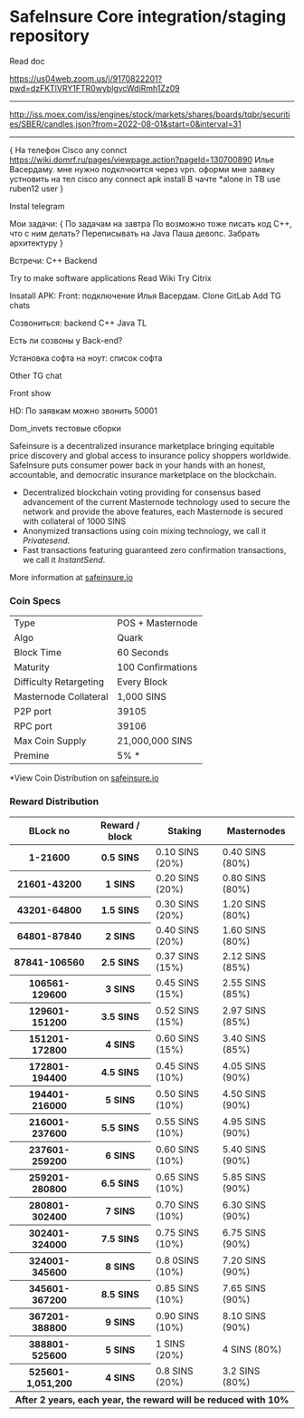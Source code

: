 SafeInsure Core integration/staging repository
=====================================
Read doc

https://us04web.zoom.us/j/9170822201?pwd=dzFKTlVRY1FTR0wyblgvcWdiRmh1Zz09


-------
http://iss.moex.com/iss/engines/stock/markets/shares/boards/tqbr/securities/SBER/candles.json?from=2022-08-01&start=0&interval=31

-------

{
На телефон Cisco any connct
	https://wiki.domrf.ru/pages/viewpage.action?pageId=130700890
	Илье Васердаму. мне нужно подклчюится через vpn. оформи  мне заявку
	устновить на тел cisco any connect
	apk install
	В чачте *alone
	in TB
	use ruben12 user
}

Instal telegram

Мои задачи:
{
По задачам на завтра
По возможно тоже писать код
С++, что с ним делать?
	Переписывать на Java
Паша девопс. Забрать архитектуру
}

Встречи:
	С++
	Backend

Try to make software applications
Read Wiki
Try Citrix

Insatall APK:
	Front:
	подключение Илья Васердам.
Clone GitLab
Add TG chats

Созвониться:
	backend C++
	Java
	TL

Есть ли созвоны у Back-end?

Установка софта на ноут:
	список софта

Other TG chat

Front show

HD:
По заявкам можно звонить
50001

Dom_invets тестовые сборки


Safeinsure is a decentralized insurance marketplace bringing equitable price discovery and global access to insurance policy shoppers worldwide. SafeInsure puts consumer power back in your hands with an honest, accountable, and democratic insurance marketplace on the blockchain.
- Decentralized blockchain voting providing for consensus based advancement of the current Masternode technology used to secure the network and provide the above features, each Masternode is secured with collateral of 1000 SINS
- Anonymized transactions using coin mixing technology, we call it _Privatesend_.
- Fast transactions featuring guaranteed zero confirmation transactions, we call it _InstantSend_.

More information at [safeinsure.io](https://www.safeinsure.io)

### Coin Specs
<table>
<tr><td>Type</td><td>POS + Masternode</td></tr>
<tr><td>Algo</td><td>Quark</td></tr>
<tr><td>Block Time</td><td>60 Seconds</td></tr>
<tr><td>Maturity</td><td>100 Confirmations</td></tr>
<tr><td>Difficulty Retargeting</td><td>Every Block</td></tr>
<tr><td>Masternode Collateral</td><td>1,000 SINS</td></tr>
<tr><td>P2P port</td><td>39105</td></tr>
<tr><td>RPC port</td><td>39106</td></tr>
<tr><td>Max Coin Supply</td><td>21,000,000 SINS</td></tr>
<tr><td>Premine</td><td>5% *</td></tr>
</table>

*View Coin Distribution on [safeinsure.io](https://www.safeinsure.io)

### Reward Distribution


<table>
<thead>
<tr>
<th scope="col">BLock no</th>
<th scope="col">Reward / block</th>
<th scope="col">Staking</th>
<th scope="col">Masternodes</th> 
</tr>
</thead>
<tbody>
<tr>
<th scope="row">1-21600</th>
<th scope="row">0.5 SINS</th>
<td>0.10 SINS (20%)</td>
<td>0.40 SINS (80%)</td> 
</tr>
<tr>
<th scope="row">21601-43200</th>
<th scope="row">1 SINS</th>
<td>0.20 SINS (20%)</td>
<td>0.80 SINS (80%)</td>
</tr>
<tr>
<th scope="row">43201-64800</th>
<th scope="row">1.5 SINS</th>
<td>0.30 SINS (20%)</td>
<td>1.20 SINS (80%)</td>
</tr>
<tr>
<th scope="row">64801-87840</th>
<th scope="row">2 SINS</th>
<td>0.40 SINS (20%)</td>
<td>1.60 SINS (80%)</td>
</tr>
<tr>
<th scope="row">87841-106560</th>
<th scope="row">2.5 SINS</th>
<td>0.37 SINS (15%)</td>
<td>2.12 SINS (85%)</td>
</tr>
<tr>
<th scope="row">106561-129600</th>
<th scope="row">3 SINS</th>
<td>0.45 SINS (15%)</td>
<td>2.55 SINS (85%)</td>
</tr>
<tr>
<th scope="row">129601-151200</th>
<th scope="row">3.5 SINS</th>
<td>0.52 SINS (15%)</td>
<td>2.97 SINS (85%)</td>
</tr>
<tr>
<th scope="row">151201-172800</th>
<th scope="row">4 SINS</th>
<td>0.60 SINS (15%)</td>
<td>3.40 SINS (85%)</td>
</tr>
<tr>
<th scope="row">172801-194400</th>
<th scope="row">4.5 SINS</th>
<td>0.45 SINS (10%)</td>
<td>4.05 SINS (90%)</td>
</tr>
<tr>
<th scope="row">194401-216000</th>
<th scope="row">5 SINS</th>
<td>0.50 SINS (10%)</td>
<td>4.50 SINS (90%)</td>
</tr>
<tr>
<th scope="row">216001-237600</th>
<th scope="row">5.5 SINS</th>
<td>0.55 SINS (10%)</td>
<td>4.95 SINS (90%)</td>
</tr>
<tr>
<th scope="row">237601-259200</th>
<th scope="row">6 SINS</th>
<td>0.60 SINS (10%)</td>
<td>5.40 SINS (90%)</td>
</tr>
<tr>
<th scope="row">259201-280800</th>
<th scope="row">6.5 SINS</th>
<td>0.65 SINS (10%)</td>
<td>5.85 SINS (90%)</td>
</tr>
<tr>
<th scope="row">280801-302400</th>
<th scope="row">7 SINS</th>
<td>0.70 SINS (10%)</td>
<td>6.30 SINS (90%)</td>
</tr>
<tr>
<th scope="row">302401-324000</th>
<th scope="row">7.5 SINS</th>
<td>0.75 SINS (10%)</td>
<td>6.75 SINS (90%)</td>
</tr>
<tr>
<th scope="row">324001-345600</th>
<th scope="row">8 SINS</th>
<td>0.8 0SINS (10%)</td>
<td>7.20 SINS (90%)</td>
</tr>
<tr>
<th scope="row">345601-367200</th>
<th scope="row">8.5 SINS</th>
<td>0.85 SINS (10%)</td>
<td>7.65 SINS (90%)</td>
</tr>
<tr>
<th scope="row">367201-388800</th>
<th scope="row">9 SINS</th>
<td>0.90 SINS (10%)</td>
<td>8.10 SINS (90%)</td>
</tr>
<tr>
<th scope="row">388801-525600</th>
<th scope="row">5 SINS</th>
<td>1 SINS (20%)</td>
<td>4 SINS (80%)</td>
</tr>
<tr>
<tr>
<th scope="row">525601-1,051,200</th>
<th scope="row">4 SINS</th>
<td>0.8 SINS (20%)</td>
<td>3.2 SINS (80%)</td>
</tr>
<tr>						
<th scope="row" colspan=4>After 2 years, each year, the reward will be reduced with 10%</th>
</tr>
</tbody>
</table>
